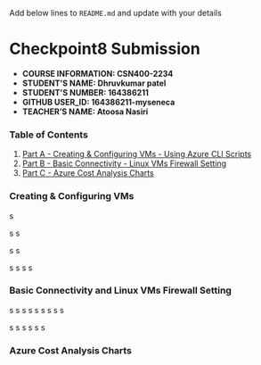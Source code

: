 Add below lines to `README.md` and update with your details

# Checkpoint8 Submission

- **COURSE INFORMATION: CSN400-2234**
- **STUDENT’S NAME: Dhruvkumar patel**
- **STUDENT'S NUMBER: 164386211**
- **GITHUB USER_ID: 164386211-myseneca** 
- **TEACHER’S NAME: Atoosa Nasiri** 

### Table of Contents

1. [Part A - Creating & Configuring VMs - Using Azure CLI Scripts](#Creating-&-Configuring-VMs)
2. [Part B - Basic Connectivity - Linux VMs Firewall Setting](#Basic-Connectivity-and-Linux-VMs-Firewall-Setting)
3. [Part C - Azure Cost Analysis Charts](#Azure-Cost-Analysis-Charts)

### Creating & Configuring VMs




s



s
s

s
s

s
s
s
s











### Basic Connectivity and Linux VMs Firewall Setting






s
s
s
s
s
s
s
s
s

s
s
s
s
s
s

























### Azure Cost Analysis Charts
